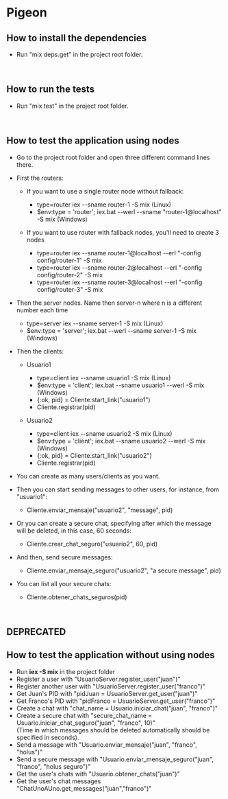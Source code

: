 # Pigeon

## How to install the dependencies

- Run "mix deps.get" in the project root folder.

<br>

## How to run the tests

- Run "mix test" in the project root folder.

<br>

## How to test the application using nodes

- Go to the project root folder and open three different command lines there.

- First the routers: 
   - If you want to use a single router node without fallback:
      - type=router iex --sname router-1 -S mix (Linux)
      - $env:type = 'router'; iex.bat --werl --sname "router-1@localhost" -S mix (Windows)

   - If you want to use router with fallback nodes, you'll need to create 3 nodes
      - type=router iex --sname router-1@localhost --erl "-config config/router-1" -S mix
      - type=router iex --sname router-2@localhost --erl "-config config/router-2" -S mix
      - type=router iex --sname router-3@localhost --erl "-config config/router-3" -S mix

- Then the server nodes. Name then server-n where n is a different number each time
  - type=server iex --sname server-1 -S mix (Linux)
  - $env:type = 'server'; iex.bat --werl --sname server-1 -S mix (Windows)

- Then the clients: 
  - Usuario1
    - type=client iex --sname usuario1 -S mix (Linux)
    - $env:type = 'client'; iex.bat --sname usuario1 --werl -S mix (Windows)
    - {:ok, pid} = Cliente.start_link("usuario1")
    - Cliente.registrar(pid)

  - Usuario2
    - type=client iex --sname usuario2 -S mix (Linux)
    - $env:type = 'client'; iex.bat --sname usuario2 --werl -S mix (Windows)
    - {:ok, pid} = Cliente.start_link("usuario2")
    - Cliente.registrar(pid)

- You can create as many users/clients as you want.

- Then you can start sending messages to other users, for instance, from "usuario1":
    - Cliente.enviar_mensaje("usuario2", "message", pid)

- Or you can create a secure chat, specifying after which the message will be deleted, in this case, 60 seconds:
    - Cliente.crear_chat_seguro("usuario2", 60, pid)

- And then, send secure messages:
    - Cliente.enviar_mensaje_seguro("usuario2", "a secure message", pid)

- You can list all your secure chats:
    - Cliente.obtener_chats_seguros(pid)    

<br>

## DEPRECATED
## How to test the application without using nodes

- Run **iex -S mix** in the project folder
- Register a user with "UsuarioServer.register_user("juan")"
- Register another user with "UsuarioServer.register_user("franco")"
- Get Juan's PID with "pidJuan = UsuarioServer.get_user("juan")"
- Get Franco's PID with "pidFranco = UsuarioServer.get_user("franco")"
- Create a chat with "chat_name = Usuario.iniciar_chat("juan", "franco")"
- Create a secure chat with "secure_chat_name = Usuario.iniciar_chat_seguro("juan", "franco", 10)"
<br>(Time in which messages should be deleted automatically should be specified in seconds).
- Send a message with "Usuario.enviar_mensaje("juan", "franco", "holus")"
- Send a secure message with "Usuario.enviar_mensaje_seguro("juan", "franco", "holus seguro")"
- Get the user's chats with "Usuario.obtener_chats("juan")"
- Get the user's chat messages "ChatUnoAUno.get_messages("juan","franco")"
